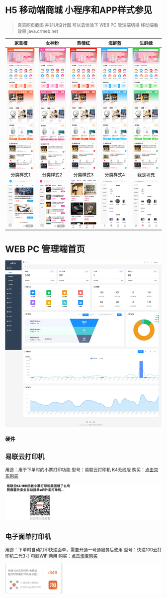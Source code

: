 # H5 移动端商城 小程序和APP样式参见

> 真实网页截图 并非UI设计图 可以去体验下 WEB PC 管理端切换 移动端看效果 java.crmeb.net

|                            家具橙                            |                            女神粉                            |                            热情红                            |                            海鲜蓝                            |                            生鲜绿                            |
| :----------------------------------------------------------: | :----------------------------------------------------------: | :----------------------------------------------------------: | :----------------------------------------------------------: | :----------------------------------------------------------: |
| ![java.crmeb.net_home_家具橙](../../images/202204011837940.png) | ![java.crmeb.net_ _home_女神粉](../../images/202204011837346.png) | ![java.crmeb.net_home_热情红](../../images/202204011838767.png) | ![java.crmeb.net_ _home_海鲜蓝](../../images/202204011844869.png) | ![java.crmeb.net_home_生鲜绿](../../images/202204011838955.png) |
|                          分类样式1                           |                          分类样式2                           |                          分类样式3                           |                          分类样式4                           |                           我是填充                           |
|    ![分类样式1](../../images/image-20220808192523642.png)    |            ![2](../../images/202204011906594.png)            |            ![3](../../images/202204011907808.png)            |            ![4](../../images/202204011907677.png)            |            ![4](../../images/202204011907677.png)            |



# WEB PC 管理端首页

![WEB PC 管理端首页](../../images/202204011831028.png)

### 硬件

## 易联云打印机

用途：用于下单时的小票打印功能
型号：易联云打印机 K4无线版
购买：[点击京东购买](https://item.m.jd.com/product/100007033765.html?&utm_source=iosapp&utm_medium=appshare&utm_campaign=t_335139774&utm_term=CopyURL&ad_od=share&gx=RnFjwm5dOzOIn9QUrYN1WCQg9rte)

![image-20220401180528958](../../images/202204011805051.png)

## 电子面单打印机 

用途：下单时自动打印快递面单，需要开通一号通服务后使用 
型号：快递100云打印机二代3寸 电脑WiFi两用
购买：[点击淘宝购买](https://m.tb.cn/h.fmJ2ir5?tk=xOOZ2eSjt4S)

![image-20220401180546450](../../images/202204011805475.png)

